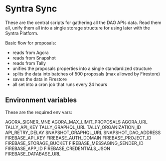 # Syntra Sync

These are the central scripts for gathering all the DAO APIs data. Read them all, unify them all into a single storage structure for using later with the Syntra Platform.

Basic flow for proposals:

- reads from Agora
- reads from Snapshot
- reads from Tally
- unifies the proposals properties into a single standardized structure
- splits the data into batches of 500 proposals (max allowed by Firestore)
- saves the data in Firestore
- all set into a cron job that runs every 24 hours

## Environment variables

These are the required env vars:

AGORA_SIGNER_MNE
AGORA_MAX_LIMIT_PROPOSALS
AGORA_URL
TALLY_API_KEY
TALLY_GRAPHQL_URL
TALLY_ORGANIZATION_ID
API_RETRY_DELAY
SNAPSHOT_GRAPHQL_URL
SNAPSHOT_DAO_ADDRESS
FIREBASE_API_KEY
FIREBASE_AUTH_DOMAIN
FIREBASE_PROJECT_ID
FIREBASE_STORAGE_BUCKET
FIREBASE_MESSAGING_SENDER_ID
FIREBASE_APP_ID
FIREBASE_CREDENTIALS_JSON
FIREBASE_DATABASE_URL
